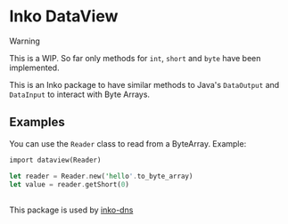 # Inko DataView
> [!WARNING]  
> This is a WIP. So far only methods for `int`, `short` and `byte` have been implemented.

This is an Inko package to have similar methods to Java's `DataOutput` and `DataInput` to interact with Byte Arrays.

## Examples
You can use the `Reader` class to read from a ByteArray. Example:
```rs
import dataview(Reader)

let reader = Reader.new('hello'.to_byte_array)
let value = reader.getShort(0)
```

##

This package is used by [inko-dns](https://github.com/fres621/inko-dns)